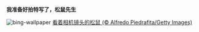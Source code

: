 
**我准备好拍特写了，松鼠先生**

![bing-wallpaper](https://www.bing.com/th?id=OHR.CameraSquirrel_ZH-CN3580119980_1920x1080.jpg)
[看着相机镜头的松鼠 (© Alfredo Piedrafita/Getty Images)](https://www.bing.com/search?q=%E6%91%84%E5%BD%B1&amp;form=hpcapt&amp;mkt=zh-cn)
  